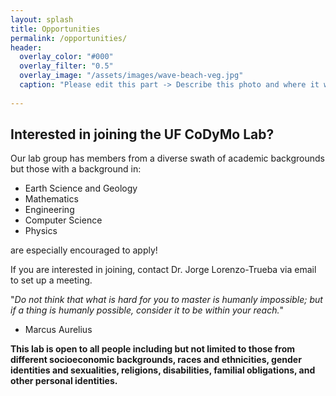 ```yaml
---
layout: splash
title: Opportunities
permalink: /opportunities/
header:
  overlay_color: "#000"
  overlay_filter: "0.5"
  overlay_image: "/assets/images/wave-beach-veg.jpg"
  caption: "Please edit this part -> Describe this photo and where it was taken *Photo: J. Smith*"
  
---
```


## Interested in joining the UF CoDyMo Lab?

Our lab group has members from a diverse swath of academic backgrounds but those with a background in:

* Earth Science and Geology
* Mathematics
* Engineering
* Computer Science
* Physics

are especially encouraged to apply!

If you are interested in joining, contact Dr. Jorge Lorenzo-Trueba via email to set up a meeting.

"*Do not think that what is hard for you to master is humanly impossible; but if a thing is humanly possible, consider it to be within your reach.*"

- Marcus Aurelius

**This lab is open to all people including but not limited to those from different socioeconomic backgrounds, races and ethnicities, gender identities and sexualities, religions, disabilities, familial obligations, and other personal identities.**
